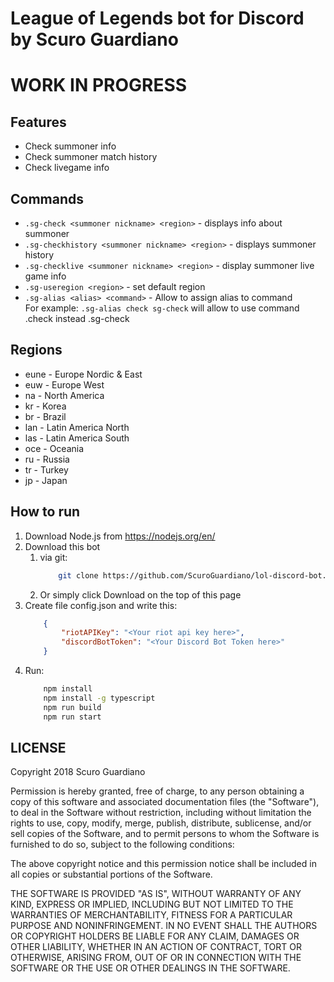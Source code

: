 # League of Legends bot for Discord by Scuro Guardiano
# WORK IN PROGRESS
## Features
+ Check summoner info
+ Check summoner match history
+ Check livegame info
## Commands
* ```.sg-check <summoner nickname> <region>``` - displays info about summoner
* ```.sg-checkhistory <summoner nickname> <region>``` - displays summoner history
* ```.sg-checklive <summoner nickname> <region>``` - display summoner live game info
* ```.sg-useregion <region>``` - set default region
* ```.sg-alias <alias> <command>``` - Allow to assign alias to command  
For example: ```.sg-alias check sg-check``` will allow to use command .check instead .sg-check
## Regions
- eune - Europe Nordic & East
- euw - Europe West
- na - North America
- kr - Korea
- br - Brazil
- lan - Latin America North
- las - Latin America South
- oce - Oceania
- ru - Russia
- tr - Turkey
- jp - Japan
## How to run
1. Download Node.js from https://nodejs.org/en/
2. Download this bot  
    1. via git:
        ```sh
            git clone https://github.com/ScuroGuardiano/lol-discord-bot.git
        ```
    2. Or simply click Download on the top of this page
3. Create file config.json and write this:
    ```json
        {
            "riotAPIKey": "<Your riot api key here>",
            "discordBotToken": "<Your Discord Bot Token here>"
        }
    ```
4. Run:
    ```sh
        npm install
        npm install -g typescript
        npm run build
        npm run start
    ```


## LICENSE
Copyright 2018 Scuro Guardiano

Permission is hereby granted, free of charge, to any person obtaining a copy of this software and associated documentation files (the "Software"), to deal in the Software without restriction, including without limitation the rights to use, copy, modify, merge, publish, distribute, sublicense, and/or sell copies of the Software, and to permit persons to whom the Software is furnished to do so, subject to the following conditions:

The above copyright notice and this permission notice shall be included in all copies or substantial portions of the Software.

THE SOFTWARE IS PROVIDED "AS IS", WITHOUT WARRANTY OF ANY KIND, EXPRESS OR IMPLIED, INCLUDING BUT NOT LIMITED TO THE WARRANTIES OF MERCHANTABILITY, FITNESS FOR A PARTICULAR PURPOSE AND NONINFRINGEMENT. IN NO EVENT SHALL THE AUTHORS OR COPYRIGHT HOLDERS BE LIABLE FOR ANY CLAIM, DAMAGES OR OTHER LIABILITY, WHETHER IN AN ACTION OF CONTRACT, TORT OR OTHERWISE, ARISING FROM, OUT OF OR IN CONNECTION WITH THE SOFTWARE OR THE USE OR OTHER DEALINGS IN THE SOFTWARE.